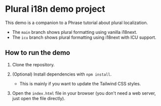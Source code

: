 # Plural i18n demo project

This demo is a companion to a Phrase tutorial about plural localization.

- The `main` branch shows plural formatting using vanilla i18next.
- The `icu` branch shows plural formatting using i18next with ICU support.

## How to run the demo

1. Clone the repository.
2. (Optional) Install dependencies with `npm install`.

   - This is mainly if you want to update the Tailwind CSS styles.

3. Open the `index.html` file in your browser (you don't need a web server, just open the file directly).
